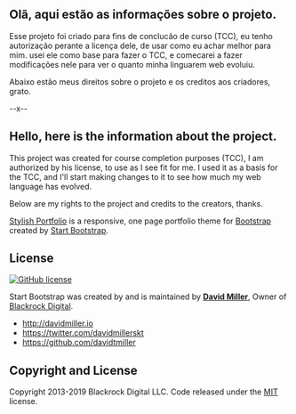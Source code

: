## Olã, aqui estão as informações sobre o projeto.
Esse projeto foi criado para fins de conclucão de curso (TCC), eu tenho autorização perante a licença dele, de usar como eu achar melhor para mim. usei ele como base para fazer o TCC, e comecarei a fazer modificações nele para ver o quanto minha linguarem web evoluiu.

Abaixo estão meus direitos sobre o projeto e os creditos aos criadores, grato.

--x--

## Hello, here is the information about the project.
This project was created for course completion purposes (TCC), I am authorized by his license, to use as I see fit for me. I used it as a basis for the TCC, and I'll start making changes to it to see how much my web language has evolved.

Below are my rights to the project and credits to the creators, thanks.




[Stylish Portfolio](http://startbootstrap.com/template-overviews/stylish-portfolio/) is a responsive, one page portfolio theme for [Bootstrap](http://getbootstrap.com/) created by [Start Bootstrap](http://startbootstrap.com/). 

## License

[![GitHub license](https://img.shields.io/badge/license-MIT-blue.svg)](https://raw.githubusercontent.com/BlackrockDigital/startbootstrap-stylish-portfolio/master/LICENSE)

Start Bootstrap was created by and is maintained by **[David Miller](http://davidmiller.io/)**, Owner of [Blackrock Digital](http://blackrockdigital.io/).

* http://davidmiller.io
* https://twitter.com/davidmillerskt
* https://github.com/davidtmiller

## Copyright and License

Copyright 2013-2019 Blackrock Digital LLC. Code released under the [MIT](https://github.com/BlackrockDigital/startbootstrap-stylish-portfolio/blob/gh-pages/LICENSE) license.

